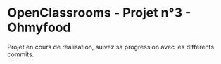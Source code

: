 # OpenClassrooms - Projet n°3 - Ohmyfood

Projet en cours de réalisation, suivez sa progression avec les différents commits.
